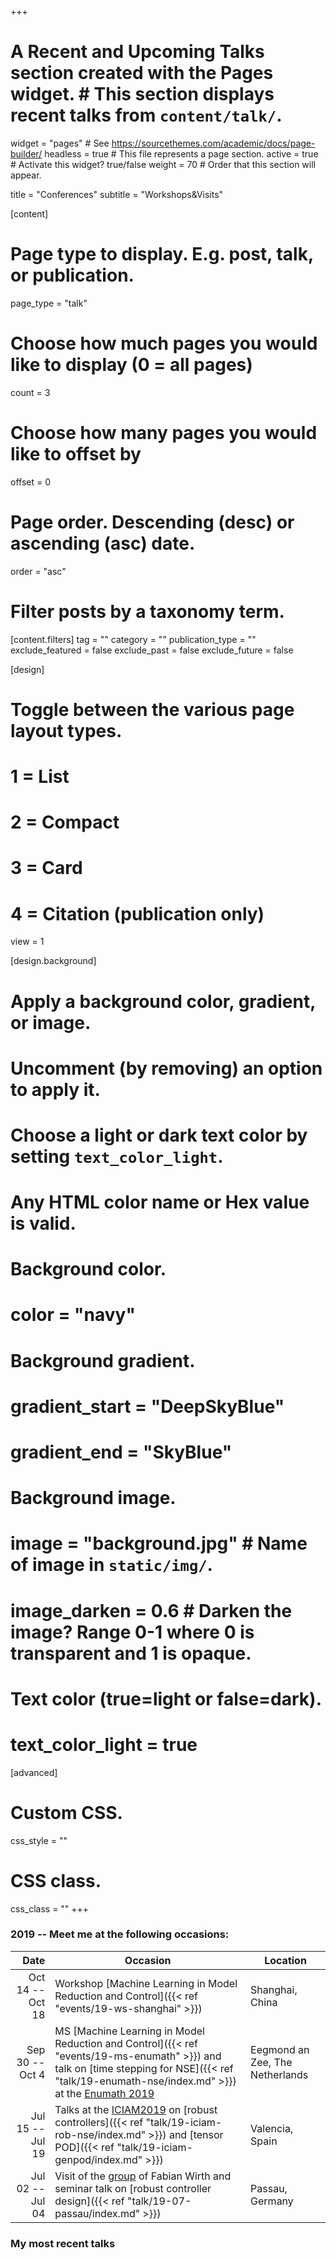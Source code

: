 +++
# A Recent and Upcoming Talks section created with the Pages widget.  # This section displays recent talks from `content/talk/`.  
widget = "pages"  # See https://sourcethemes.com/academic/docs/page-builder/
headless = true  # This file represents a page section.
active = true  # Activate this widget? true/false
weight = 70  # Order that this section will appear.

title = "Conferences"
subtitle = "Workshops&Visits"

[content]
  # Page type to display. E.g. post, talk, or publication.
  page_type = "talk"
  
  # Choose how much pages you would like to display (0 = all pages)
  count = 3
  
  # Choose how many pages you would like to offset by
  offset = 0

  # Page order. Descending (desc) or ascending (asc) date.
  order = "asc"

  # Filter posts by a taxonomy term.
  [content.filters]
    tag = ""
    category = ""
    publication_type = ""
    exclude_featured = false
    exclude_past = false
    exclude_future = false
    
[design]
  # Toggle between the various page layout types.
  #   1 = List
  #   2 = Compact
  #   3 = Card
  #   4 = Citation (publication only)
  view = 1
  
[design.background]
  # Apply a background color, gradient, or image.
  #   Uncomment (by removing) an option to apply it.
  #   Choose a light or dark text color by setting `text_color_light`.
  #   Any HTML color name or Hex value is valid.

  # Background color.
  # color = "navy"
  
  # Background gradient.
  # gradient_start = "DeepSkyBlue"
  # gradient_end = "SkyBlue"
  
  # Background image.
  # image = "background.jpg"  # Name of image in `static/img/`.
  # image_darken = 0.6  # Darken the image? Range 0-1 where 0 is transparent and 1 is opaque.

  # Text color (true=light or false=dark).
  # text_color_light = true  
  
[advanced]
 # Custom CSS. 
 css_style = ""
 # CSS class.
 css_class = ""
+++

### 2019 -- Meet me at the following occasions:

| Date | Occasion | Location |
| -----: | ------ | --- |
| Oct 14 -- Oct 18 | Workshop [Machine Learning in Model Reduction and Control]({{< ref "events/19-ws-shanghai" >}}) | Shanghai, China |
| Sep 30 -- Oct 4 | MS [Machine Learning in Model Reduction and Control]({{< ref "events/19-ms-enumath" >}}) and talk on [time stepping for NSE]({{< ref "talk/19-enumath-nse/index.md" >}}) at the [Enumath 2019](http://www.enumath2019.eu/) | Eegmond an Zee, The Netherlands |
| Jul 15 -- Jul 19 | Talks at the [ICIAM2019](https://iciam2019.org) on [robust controllers]({{< ref "talk/19-iciam-rob-nse/index.md" >}}) and [tensor POD]({{< ref "talk/19-iciam-genpod/index.md" >}}) | Valencia, Spain |
| Jul 02 -- Jul 04 | Visit of the [group](http://www.fim.uni-passau.de/en/dynamical-systems/welcome/) of Fabian Wirth and seminar talk on [robust controller design]({{< ref "talk/19-07-passau/index.md" >}}) | Passau, Germany |

### My most recent talks
